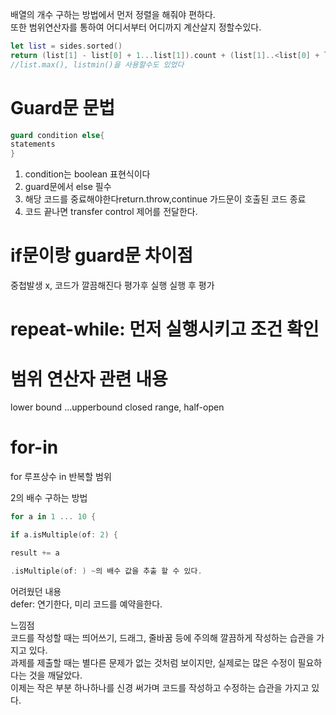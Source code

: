 배열의 개수 구하는 방법에서 먼저 정렬을 해줘야 편하다.<br> 
또한 범위연산자를 통하여 어디서부터 어디까지 계산살지 정할수있다.<br>

```swift
let list = sides.sorted()
return (list[1] - list[0] + 1...list[1]).count + (list[1]..<list[0] + list[1]).count - 1
//list.max(), listmin()을 사용할수도 있었다
```

# Guard문 문법
```swift
guard condition else{
statements
}
```
1. condition는  boolean 표현식이다
2. guard문에서 else 필수
3. 해당 코드를 중료해야한다return.throw,continue 가드문이 호출된 코드 종료
4. 코드 끝나면 transfer control 제어를 전달한다.

# if문이랑 guard문 차이점
중첩발생 x, 코드가 깔끔해진다
평가후 실행 실행 후 평가

# repeat-while: 먼저 실행시키고 조건 확인

# 범위 연산자 관련 내용
lower bound …upperbound
closed range, half-open

# for-in
for 루프상수 in 반복할 범위

2의 배수 구하는 방법
```swift
for a in 1 ... 10 {

if a.isMultiple(of: 2) {

result += a

.isMultiple(of: ) ~의 배수 값을 추출 할 수 있다.
```
어려웠던 내용<br>
defer: 연기한다, 미리 코드를 예약을한다.

느낌점<br>
코드를 작성할 때는 띄어쓰기, 드래그, 줄바꿈 등에 주의해 깔끔하게 작성하는 습관을 가지고 있다.<br> 과제를 제출할 때는 별다른 문제가 없는 것처럼 보이지만, 실제로는 많은 수정이 필요하다는 것을 깨달았다.<br> 이제는 작은 부분 하나하나를 신경 써가며 코드를 작성하고 수정하는 습관을 가지고 있다.
